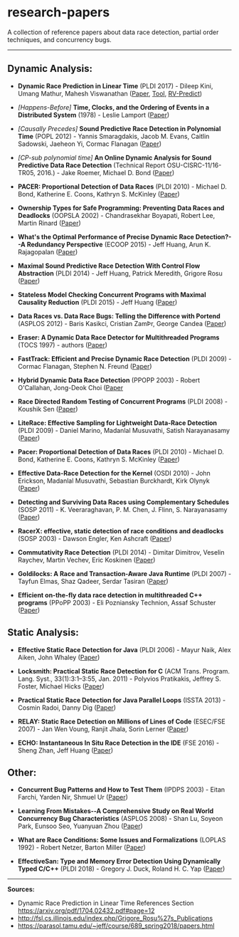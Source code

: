 # research-papers
A collection of reference papers about data race detection, partial order techniques, and concurrency bugs.

---

## Dynamic Analysis:

- **Dynamic Race Prediction in Linear Time** (PLDI 2017) - Dileep Kini, Umang Mathur, Mahesh Viswanathan ([Paper](https://arxiv.org/pdf/1704.02432.pdf), [Tool](https://github.com/umangm/rapid), [RV-Predict](https://runtimeverification.com/predict/))

- *[Happens-Before]* **Time, Clocks, and the Ordering of Events in a Distributed System** (1978) - Leslie Lamport ([Paper](https://lamport.azurewebsites.net/pubs/time-clocks.pdf))

- *[Causally Precedes]* **Sound Predictive Race Detection in Polynomial Time** (POPL 2012) - Yannis Smaragdakis, Jacob M. Evans, Caitlin Sadowski, Jaeheon Yi, Cormac Flanagan ([Paper](https://users.soe.ucsc.edu/~cormac/papers/popl12a.pdf))

- *[CP-sub polynomial time]* **An Online Dynamic Analysis for Sound Predictive Data Race Detection** (Technical Report
OSU-CISRC-11/16-TR05, 2016.) - Jake Roemer, Michael D. Bond ([Paper](http://web.cse.ohio-state.edu/~bond.213/raptor-tr.pdf))

- **PACER: Proportional Detection of Data Races** (PLDI 2010) - Michael D. Bond, Katherine E. Coons, Kathryn S. McKinley ([Paper](http://www.cs.utexas.edu/users/mckinley/papers/pacer-pldi-2010.pdf))

- **Ownership Types for Safe Programming: Preventing Data Races and Deadlocks** (OOPSLA 2002) - Chandrasekhar Boyapati, Robert Lee, Martin Rinard ([Paper](https://web.eecs.umich.edu/~bchandra/publications/oopsla02.pdf))

- **What's the Optimal Performance of Precise Dynamic Race Detection?--A Redundancy Perspective** (ECOOP 2015) - Jeff Huang, Arun K. Rajagopalan ([Paper](https://parasol.tamu.edu/~jeff/academic/rex.pdf))

- **Maximal Sound Predictive Race Detection With Control Flow Abstraction** (PLDI 2014) - Jeff Huang, Patrick Meredith, Grigore Rosu ([Paper]())

- **Stateless Model Checking Concurrent Programs with Maximal Causality Reduction** (PLDI 2015) - Jeff Huang ([Paper](https://parasol.tamu.edu/~jeff/academic/mcr.pdf))

- **Data Races vs. Data Race Bugs: Telling the Difference with Portend** (ASPLOS 2012) - Baris Kasikci, Cristian ZamÞr, George Candea ([Paper](http://dslab.epfl.ch/pubs/portend.pdf))

- **Eraser: A Dynamic Data Race Detector for Multithreaded Programs** (TOCS 1997) - authors ([Paper](http://www.cs.washington.edu/homes/tom/pubs/eraser.pdf))

- **FastTrack: Efficient and Precise Dynamic Race Detection** (PLDI 2009) - Cormac Flanagan, Stephen N. Freund ([Paper](http://slang.soe.ucsc.edu/cormac/papers/pldi09.pdf))

- **Hybrid Dynamic Data Race Detection** (PPOPP 2003) - Robert O'Callahan, Jong-Deok Choi ([Paper](http://web5.cs.columbia.edu/~junfeng/09fa-e6998/papers/hybrid.pdf)

- **Race Directed Random Testing of Concurrent Programs** (PLDI 2008) - Koushik Sen ([Paper](http://dl.acm.org/citation.cfm?id=1375584))

- **LiteRace: Effective Sampling for Lightweight Data-Race Detection** (PLDI 2009) - Daniel Marino, Madanlal Musuvathi, Satish Narayanasamy ([Paper](http://www.cs.columbia.edu/~junfeng/reliable-software/papers/literace.pdf))

- **Pacer: Proportional Detection of Data Races** (PLDI 2010) - Michael D. Bond, Katherine E. Coons, Kathryn S. McKinley ([Paper](http://www.cse.ohio-state.edu/~mikebond/pacer-pldi-2010.pdf))

- **Effective Data-Race Detection for the Kernel** (OSDI 2010) - John Erickson, Madanlal Musuvathi, Sebastian Burckhardt, Kirk Olynyk ([Paper](http://research.microsoft.com/pubs/139266/DataCollider%20-%20OSDI2010.pdf))

- **Detecting and Surviving Data Races using Complementary Schedules** (SOSP 2011) - K. Veeraraghavan, P. M. Chen, J. Flinn, S. Narayanasamy ([Paper](http://web.eecs.umich.edu/~nsatish/papers/SOSP-11-Frost.pdf))

- **RacerX: effective, static detection of race conditions and deadlocks** (SOSP 2003) - Dawson Engler, Ken Ashcraft ([Paper](https://web.stanford.edu/~engler/racerx-sosp03.pdf))

- **Commutativity Race Detection** (PLDI 2014) - Dimitar Dimitrov, Veselin Raychev, Martin Vechev, Eric Koskinen ([Paper](http://www.srl.inf.ethz.ch/papers/pldi14-commutativity.pdf))

- **Goldilocks: A Race and Transaction-Aware Java Runtime** (PLDI 2007) - Tayfun Elmas, Shaz Qadeer, Serdar Tasiran ([Paper](https://www.cs.purdue.edu/homes/xyzhang/fall07/Papers/goldilock.pdf))

- **Efficient on-the-fly data race detection in multithreaded C++ programs** (PPoPP 2003) - Eli Pozniansky	Technion, Assaf Schuster ([Paper](https://dl.acm.org/citation.cfm?id=781529))

## Static Analysis:
- **Effective Static Race Detection for Java** (PLDI 2006) - Mayur Naik, Alex Aiken, John Whaley ([Paper](https://theory.stanford.edu/~aiken/publications/papers/pldi06.pdf))

- **Locksmith: Practical Static Race Detection for C** (ACM Trans. Program. Lang. Syst., 33(1):3:1–3:55, Jan. 2011) - Polyvios Pratikakis, Jeffrey S. Foster, Michael Hicks ([Paper](http://www.cs.umd.edu/~mwh/papers/locksmith-journal.pdf))

- **Practical Static Race Detection for Java Parallel Loops** (ISSTA 2013) - Cosmin Radoi, Danny Dig ([Paper](http://dig.cs.illinois.edu/papers/Iterace.pdf))

- **RELAY: Static Race Detection on Millions of Lines of Code** (ESEC/FSE 2007) - Jan Wen Voung, Ranjit Jhala, Sorin Lerner ([Paper](https://cseweb.ucsd.edu/~lerner/papers/relay.pdf))

- **ECHO: Instantaneous In Situ Race Detection in the IDE** (FSE 2016) - Sheng Zhan, Jeff Huang ([Paper](https://parasol.tamu.edu/~jeff/academic/echo.pdf))

## Other:

- **Concurrent Bug Patterns and How to Test Them** (IPDPS 2003) - Eitan Farchi, Yarden Nir, Shmuel Ur ([Paper](https://ieeexplore.ieee.org/document/1213511))

- **Learning From Mistakes--A Comprehensive Study on Real World Concurrency Bug Characteristics** (ASPLOS 2008) - Shan Lu, Soyeon Park, Eunsoo Seo, Yuanyuan Zhou ([Paper](https://www.cs.columbia.edu/~junfeng/09fa-e6998/papers/concurrency-bugs.pdf))

- **What are Race Conditions: Some Issues and Formalizations** (LOPLAS 1992) - Robert Netzer, Barton Miller ([Paper](https://www.researchgate.net/publication/2346369_What_are_Race_Conditions_-_Some_Issues_and_Formalizations))

- **EffectiveSan: Type and Memory Error Detection Using Dynamically Typed C/C++** (PLDI 2018) - Gregory J. Duck, Roland H. C. Yap ([Paper](https://arxiv.org/pdf/1710.06125.pdf))

---

**Sources:**
- Dynamic Race Prediction in Linear Time References Section https://arxiv.org/pdf/1704.02432.pdf#page=12
- http://fsl.cs.illinois.edu/index.php/Grigore_Rosu%27s_Publications
- https://parasol.tamu.edu/~jeff/course/689_spring2018/papers.html
